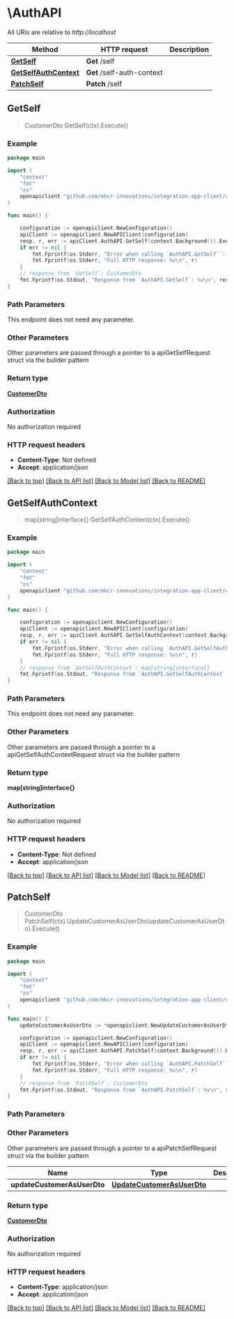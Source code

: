 # \AuthAPI

All URIs are relative to *http://localhost*

Method | HTTP request | Description
------------- | ------------- | -------------
[**GetSelf**](AuthAPI.md#GetSelf) | **Get** /self | 
[**GetSelfAuthContext**](AuthAPI.md#GetSelfAuthContext) | **Get** /self-auth-context | 
[**PatchSelf**](AuthAPI.md#PatchSelf) | **Patch** /self | 



## GetSelf

> CustomerDto GetSelf(ctx).Execute()



### Example

```go
package main

import (
	"context"
	"fmt"
	"os"
	openapiclient "github.com/mkcr-innovations/integration-app-client/client"
)

func main() {

	configuration := openapiclient.NewConfiguration()
	apiClient := openapiclient.NewAPIClient(configuration)
	resp, r, err := apiClient.AuthAPI.GetSelf(context.Background()).Execute()
	if err != nil {
		fmt.Fprintf(os.Stderr, "Error when calling `AuthAPI.GetSelf``: %v\n", err)
		fmt.Fprintf(os.Stderr, "Full HTTP response: %v\n", r)
	}
	// response from `GetSelf`: CustomerDto
	fmt.Fprintf(os.Stdout, "Response from `AuthAPI.GetSelf`: %v\n", resp)
}
```

### Path Parameters

This endpoint does not need any parameter.

### Other Parameters

Other parameters are passed through a pointer to a apiGetSelfRequest struct via the builder pattern


### Return type

[**CustomerDto**](CustomerDto.md)

### Authorization

No authorization required

### HTTP request headers

- **Content-Type**: Not defined
- **Accept**: application/json

[[Back to top]](#) [[Back to API list]](../README.md#documentation-for-api-endpoints)
[[Back to Model list]](../README.md#documentation-for-models)
[[Back to README]](../README.md)


## GetSelfAuthContext

> map[string]interface{} GetSelfAuthContext(ctx).Execute()



### Example

```go
package main

import (
	"context"
	"fmt"
	"os"
	openapiclient "github.com/mkcr-innovations/integration-app-client/client"
)

func main() {

	configuration := openapiclient.NewConfiguration()
	apiClient := openapiclient.NewAPIClient(configuration)
	resp, r, err := apiClient.AuthAPI.GetSelfAuthContext(context.Background()).Execute()
	if err != nil {
		fmt.Fprintf(os.Stderr, "Error when calling `AuthAPI.GetSelfAuthContext``: %v\n", err)
		fmt.Fprintf(os.Stderr, "Full HTTP response: %v\n", r)
	}
	// response from `GetSelfAuthContext`: map[string]interface{}
	fmt.Fprintf(os.Stdout, "Response from `AuthAPI.GetSelfAuthContext`: %v\n", resp)
}
```

### Path Parameters

This endpoint does not need any parameter.

### Other Parameters

Other parameters are passed through a pointer to a apiGetSelfAuthContextRequest struct via the builder pattern


### Return type

**map[string]interface{}**

### Authorization

No authorization required

### HTTP request headers

- **Content-Type**: Not defined
- **Accept**: application/json

[[Back to top]](#) [[Back to API list]](../README.md#documentation-for-api-endpoints)
[[Back to Model list]](../README.md#documentation-for-models)
[[Back to README]](../README.md)


## PatchSelf

> CustomerDto PatchSelf(ctx).UpdateCustomerAsUserDto(updateCustomerAsUserDto).Execute()



### Example

```go
package main

import (
	"context"
	"fmt"
	"os"
	openapiclient "github.com/mkcr-innovations/integration-app-client/client"
)

func main() {
	updateCustomerAsUserDto := *openapiclient.NewUpdateCustomerAsUserDto() // UpdateCustomerAsUserDto | 

	configuration := openapiclient.NewConfiguration()
	apiClient := openapiclient.NewAPIClient(configuration)
	resp, r, err := apiClient.AuthAPI.PatchSelf(context.Background()).UpdateCustomerAsUserDto(updateCustomerAsUserDto).Execute()
	if err != nil {
		fmt.Fprintf(os.Stderr, "Error when calling `AuthAPI.PatchSelf``: %v\n", err)
		fmt.Fprintf(os.Stderr, "Full HTTP response: %v\n", r)
	}
	// response from `PatchSelf`: CustomerDto
	fmt.Fprintf(os.Stdout, "Response from `AuthAPI.PatchSelf`: %v\n", resp)
}
```

### Path Parameters



### Other Parameters

Other parameters are passed through a pointer to a apiPatchSelfRequest struct via the builder pattern


Name | Type | Description  | Notes
------------- | ------------- | ------------- | -------------
 **updateCustomerAsUserDto** | [**UpdateCustomerAsUserDto**](UpdateCustomerAsUserDto.md) |  | 

### Return type

[**CustomerDto**](CustomerDto.md)

### Authorization

No authorization required

### HTTP request headers

- **Content-Type**: application/json
- **Accept**: application/json

[[Back to top]](#) [[Back to API list]](../README.md#documentation-for-api-endpoints)
[[Back to Model list]](../README.md#documentation-for-models)
[[Back to README]](../README.md)

